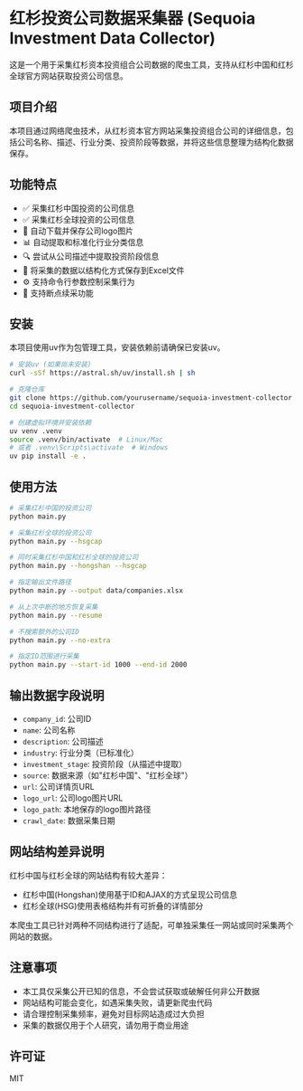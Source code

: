 # 红杉投资公司数据采集器 (Sequoia Investment Data Collector)

这是一个用于采集红杉资本投资组合公司数据的爬虫工具，支持从红杉中国和红杉全球官方网站获取投资公司信息。

## 项目介绍

本项目通过网络爬虫技术，从红杉资本官方网站采集投资组合公司的详细信息，包括公司名称、描述、行业分类、投资阶段等数据，并将这些信息整理为结构化数据保存。

## 功能特点

- ✅ 采集红杉中国投资的公司信息
- ✅ 采集红杉全球投资的公司信息
- 🔄 自动下载并保存公司logo图片
- 📊 自动提取和标准化行业分类信息
- 🔍 尝试从公司描述中提取投资阶段信息
- 💾 将采集的数据以结构化方式保存到Excel文件
- ⚙️ 支持命令行参数控制采集行为
- 🔁 支持断点续采功能

## 安装

本项目使用uv作为包管理工具，安装依赖前请确保已安装uv。

```bash
# 安装uv (如果尚未安装)
curl -sSf https://astral.sh/uv/install.sh | sh

# 克隆仓库
git clone https://github.com/yourusername/sequoia-investment-collector.git
cd sequoia-investment-collector

# 创建虚拟环境并安装依赖
uv venv .venv
source .venv/bin/activate  # Linux/Mac
# 或者 .venv\Scripts\activate  # Windows
uv pip install -e .
```

## 使用方法

```bash
# 采集红杉中国的投资公司
python main.py

# 采集红杉全球的投资公司
python main.py --hsgcap

# 同时采集红杉中国和红杉全球的投资公司
python main.py --hongshan --hsgcap

# 指定输出文件路径
python main.py --output data/companies.xlsx

# 从上次中断的地方恢复采集
python main.py --resume

# 不搜索额外的公司ID
python main.py --no-extra

# 指定ID范围进行采集
python main.py --start-id 1000 --end-id 2000
```

## 输出数据字段说明

- `company_id`: 公司ID
- `name`: 公司名称
- `description`: 公司描述
- `industry`: 行业分类（已标准化）
- `investment_stage`: 投资阶段（从描述中提取）
- `source`: 数据来源（如"红杉中国"、"红杉全球"）
- `url`: 公司详情页URL
- `logo_url`: 公司logo图片URL
- `logo_path`: 本地保存的logo图片路径
- `crawl_date`: 数据采集日期

## 网站结构差异说明

红杉中国与红杉全球的网站结构有较大差异：
- 红杉中国(Hongshan)使用基于ID和AJAX的方式呈现公司信息
- 红杉全球(HSG)使用表格结构并有可折叠的详情部分

本爬虫工具已针对两种不同结构进行了适配，可单独采集任一网站或同时采集两个网站的数据。

## 注意事项

- 本工具仅采集公开已知的信息，不会尝试获取或破解任何非公开数据
- 网站结构可能会变化，如遇采集失败，请更新爬虫代码
- 请合理控制采集频率，避免对目标网站造成过大负担
- 采集的数据仅用于个人研究，请勿用于商业用途

## 许可证

MIT 
